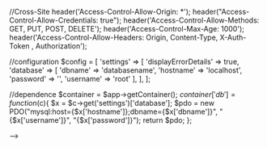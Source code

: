 

//Cross-Site
header('Access-Control-Allow-Origin: *'); 
header("Access-Control-Allow-Credentials: true");
header('Access-Control-Allow-Methods: GET, PUT, POST, DELETE');
header('Access-Control-Max-Age: 1000');
header('Access-Control-Allow-Headers: Origin, Content-Type, X-Auth-Token , Authorization');



//configuration
$config = [
    'settings' => [
        'displayErrorDetails' => true,
        'database' => [
            'dbname'   => 'databasename',
            'hostname' => 'localhost',
            'password' => '',
            'username' => 'root'
        ],
    ],
];



//dependence
$container = $app->getContainer();
$container['db'] = function($c){
    $x = $c->get('settings')['database'];
    $pdo = new PDO("mysql:host={$x['hostname']};dbname={$x['dbname']}", "{$x['username']}", "{$x['password']}");
return $pdo;
};

-->
